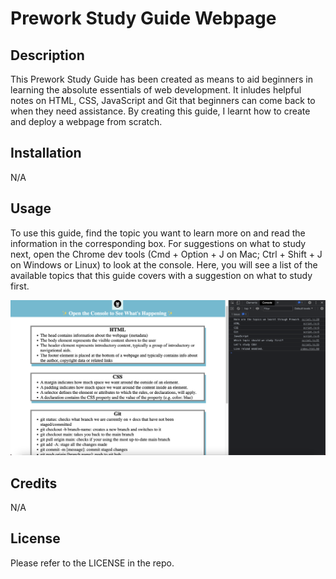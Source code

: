 # Prework Study Guide Webpage

## Description


This Prework Study Guide has been created as means to aid beginners in learning the absolute essentials of web development. It inludes helpful notes on HTML, CSS, JavaScript and Git that beginners can come back to when they need assistance. By creating this guide, I learnt how to create and deploy a webpage from scratch.  


## Installation

N/A

## Usage

To use this guide, find the topic you want to learn more on and read the information in the corresponding box. For suggestions on what to study next, open the Chrome dev tools (Cmd + Option + J on Mac; Ctrl + Shift + J on Windows or Linux) to look at the console. Here, you will see a list of the available topics that this guide covers with a suggestion on what to study first. 

![alt text](prework-study-guide/assets/images/screenshot.png)

## Credits

N/A

## License

Please refer to the LICENSE in the repo. 
